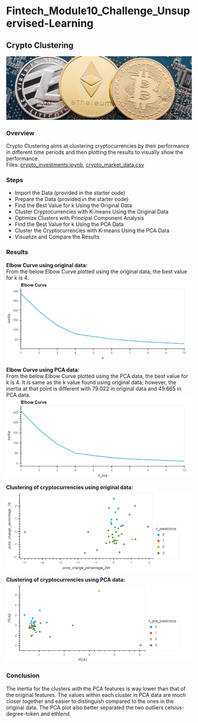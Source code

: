 # Fintech_Module10_Challenge_Unsupervised-Learning

## Crypto Clustering
![](https://github.com/Karthi-k-a/Fintech_Module10_Challenge_Unsupervised-Learning/blob/main/Images/10-5-challenge-image.png)

### Overview
Crypto Clustering aims at clustering cryptocurrencies by their performance in different time periods and then plotting the results to visually show the performance.<br>
Files: [crypto_investments.ipynb](https://github.com/Karthi-k-a/Fintech_Module10_Challenge_Unsupervised-Learning/blob/main/crypto_investments.ipynb), [crypto_market_data.csv](https://github.com/Karthi-k-a/Fintech_Module10_Challenge_Unsupervised-Learning/blob/main/Resources/crypto_market_data.csv)

### Steps
- Import the Data (provided in the starter code)
- Prepare the Data (provided in the starter code)
- Find the Best Value for k Using the Original Data
- Cluster Cryptocurrencies with K-means Using the Original Data
- Optimize Clusters with Principal Component Analysis
- Find the Best Value for k Using the PCA Data
- Cluster the Cryptocurrencies with K-means Using the PCA Data
- Visualize and Compare the Results

### Results
**Elbow Curve using original data:**<br>
From the below Elbow Curve plotted using the original data, the best value for k is 4.
![](https://github.com/Karthi-k-a/Fintech_Module10_Challenge_Unsupervised-Learning/blob/main/Images/elbow_original.png)

**Elbow Curve using PCA data:**<br>
From the below Elbow Curve plotted using the PCA data, the best value for k is 4. It is same as the k value found using original data; however, the inertia at that point is different with 79.022 in original data and 49.665 in PCA data.
![](https://github.com/Karthi-k-a/Fintech_Module10_Challenge_Unsupervised-Learning/blob/main/Images/elbow_pca.png)

**Clustering of cryptocurrencies using original data:**<br>
![](https://github.com/Karthi-k-a/Fintech_Module10_Challenge_Unsupervised-Learning/blob/main/Images/cluster_original.png)

**Clustering of cryptocurrencies using PCA data:**<br>
![](https://github.com/Karthi-k-a/Fintech_Module10_Challenge_Unsupervised-Learning/blob/main/Images/cluster_pca.png)

### Conclusion
The inertia for the clusters with the PCA features is way lower than that of the original features. The values within each cluster in PCA data are much closer together and easier to distinguish compared to the ones in the original data. The PCA plot also better separated the two outliers celsius-degree-token and ethlend.
